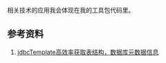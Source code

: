 相关技术的应用我会体现在我的工具包代码里。

## 参考资料

1. [jdbcTemplate高效率获取表结构，数据库元数据信息](https://hhbbz.github.io/2019/03/31/jdbcTemplate%E9%AB%98%E6%95%88%E7%8E%87%E8%8E%B7%E5%8F%96%E8%A1%A8%E7%BB%93%E6%9E%84%EF%BC%8C%E6%95%B0%E6%8D%AE%E5%BA%93%E5%85%83%E6%95%B0%E6%8D%AE%E4%BF%A1%E6%81%AF/)